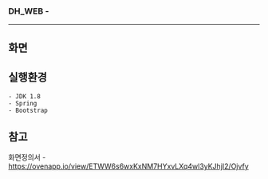 ### DH_WEB -  
----------
## 화면


## **실행환경**
```
- JDK 1.8 
- Spring
- Bootstrap
```


## 참고
화면정의서 - <https://ovenapp.io/view/ETWW6s6wxKxNM7HYxvLXq4wl3yKJhjI2/Ojvfy>